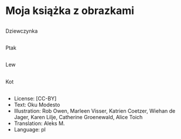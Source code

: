 # Moja książka z obrazkami

##
Dziewczynka

##
Ptak

##
Lew

##
Kot

##
* License: [CC-BY]
* Text: Oku Modesto
* Illustration: Rob Owen, Marleen Visser, Katrien Coetzer, Wiehan de Jager, Karen Lilje, Catherine Groenewald, Alice Toich
* Translation: Aleks M.
* Language: pl
